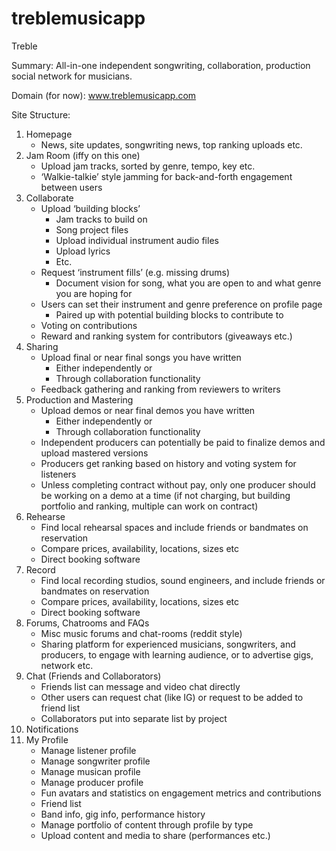 # treblemusicapp

Treble

Summary: All-in-one independent songwriting, collaboration, production social network for musicians.

Domain (for now): www.treblemusicapp.com

Site Structure:

1. Homepage
    * News, site updates, songwriting news, top ranking uploads etc.
2. Jam Room (iffy on this one)
    * Upload jam tracks, sorted by genre, tempo, key etc.
    * ‘Walkie-talkie’ style jamming for back-and-forth engagement between users
3. Collaborate
    * Upload ‘building blocks’
        * Jam tracks to build on
        * Song project files
        * Upload individual instrument audio files
        * Upload lyrics
        * Etc.
    * Request ‘instrument fills’ (e.g. missing drums)
        * Document vision for song, what you are open to and what genre you are hoping for
    * Users can set their instrument and genre preference on profile page
        * Paired up with potential building blocks to contribute to
    * Voting on contributions
    * Reward and ranking system for contributors (giveaways etc.)
4. Sharing
    * Upload final or near final songs you have written
        * Either independently or
        * Through collaboration functionality
    * Feedback gathering and ranking from reviewers to writers
5. Production and Mastering
    * Upload demos or near final demos you have written
        * Either independently or
        * Through collaboration functionality
    * Independent producers can potentially be paid to finalize demos and upload mastered versions
    * Producers get ranking based on history and voting system for listeners
    * Unless completing contract without pay, only one producer should be working on a demo at a time (if not charging, but building portfolio and ranking, multiple can work on contract)
6. Rehearse
    * Find local rehearsal spaces and include friends or bandmates on reservation
    * Compare prices, availability, locations, sizes etc
    * Direct booking software
7. Record
    * Find local recording studios, sound engineers, and include friends or bandmates on reservation
    * Compare prices, availability, locations, sizes etc
    * Direct booking software
8. Forums, Chatrooms and FAQs
    * Misc music forums and chat-rooms (reddit style)
    * Sharing platform for experienced musicians, songwriters, and producers, to engage with learning audience, or to advertise gigs, network etc.
9. Chat (Friends and Collaborators)
    * Friends list can message and video chat directly
    * Other users can request chat (like IG) or request to be added to friend list
    * Collaborators put into separate list by project
10. Notifications
11. My Profile
    * Manage listener profile
    * Manage songwriter profile
    * Manage musican profile
    * Manage producer profile
    * Fun avatars and statistics on engagement metrics and contributions
    * Friend list
    * Band info, gig info, performance history
    * Manage portfolio of content through profile by type
    * Upload content and media to share (performances etc.)
